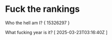 # Fuck the rankings

Who the hell am I?
{ 15326297 }

What fucking year is it?
[ 2025-03-23T03:16:40Z ]
